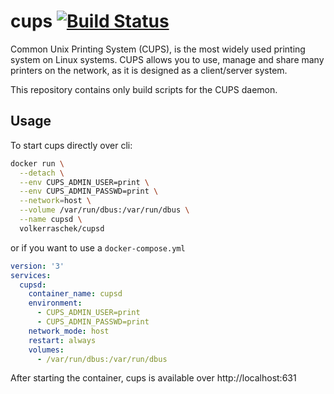 # cups [![Build Status](https://travis-ci.com/volker-raschek/cupsd.svg?branch=master)](https://travis-ci.com/volker-raschek/cupsd)
Common Unix Printing System (CUPS), is the most widely used printing system on Linux
systems. CUPS allows you to use, manage and share many printers on the network,
as it is designed as a client/server system.

This repository contains only build scripts for the CUPS daemon.

## Usage
To start cups directly over cli:

```bash
docker run \
  --detach \
  --env CUPS_ADMIN_USER=print \
  --env CUPS_ADMIN_PASSWD=print \
  --network=host \
  --volume /var/run/dbus:/var/run/dbus \
  --name cupsd \
  volkerraschek/cupsd
```

or if you want to use a `docker-compose.yml`

```yaml
version: '3'
services:
  cupsd:
    container_name: cupsd
    environment:
      - CUPS_ADMIN_USER=print
      - CUPS_ADMIN_PASSWD=print
    network_mode: host
    restart: always
    volumes:
      - /var/run/dbus:/var/run/dbus
```

After starting the container, cups is available over http://localhost:631